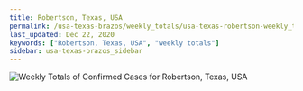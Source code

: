```yaml
---
title: Robertson, Texas, USA
permalink: /usa-texas-brazos/weekly_totals/usa-texas-robertson-weekly_totals.html
last_updated: Dec 22, 2020
keywords: ["Robertson, Texas, USA", "weekly totals"]
sidebar: usa-texas-brazos_sidebar
---
```


![Weekly Totals of Confirmed Cases for Robertson, Texas, USA](/covid_tracker/images/graphs/usa-texas-robertson-weekly_totals_graph.png)
